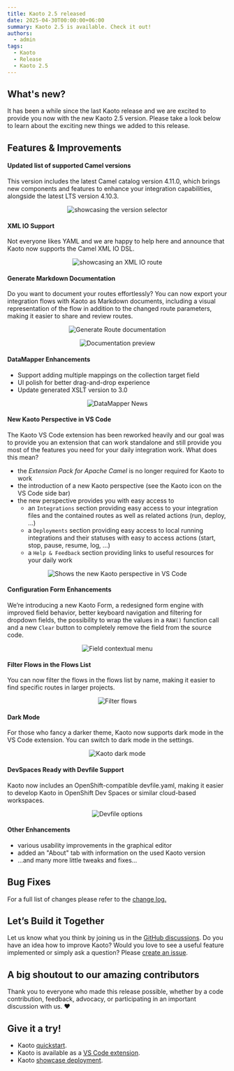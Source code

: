 ```yaml
---
title: Kaoto 2.5 released
date: 2025-04-30T00:00:00+06:00
summary: Kaoto 2.5 is available. Check it out!
authors:
  - admin
tags:
  - Kaoto
  - Release
  - Kaoto 2.5
---
```

## What's new?

It has been a while since the last Kaoto release and we are excited to provide you now with the new Kaoto 2.5 version. 
Please take a look below to learn about the exciting new things we added to this release.

## Features & Improvements

#### Updated list of supported Camel versions
This version includes the latest Camel catalog version 4.11.0, which brings new components and features to enhance your integration capabilities, alongside the latest LTS version 4.10.3.

<p align="center"><img src="./new-camel-versions.png" alt="showcasing the version selector" /></p>

#### XML IO Support
Not everyone likes YAML and we are happy to help here and announce that Kaoto now supports the Camel XML IO DSL. 

<p align="center"><img src="./xml-route.png" alt="showcasing an XML IO route"/></p>

#### Generate Markdown Documentation
Do you want to document your routes effortlessly? You can now export your integration flows with Kaoto as Markdown documents, including a visual representation of the flow in addition to the changed route parameters, making it easier to share and review routes.

<p align="center"><img src="./generate-route-documentation.png" alt="Generate Route documentation"/></p>

<p align="center"><img src="./documentation-preview.png" alt="Documentation preview"/></p>

#### DataMapper Enhancements
* Support adding multiple mappings on the collection target field
* UI polish for better drag-and-drop experience
* Update generated XSLT version to 3.0

<p align="center"><img src="./datamapper.png" alt="DataMapper News"/></p>

#### New Kaoto Perspective in VS Code
The Kaoto VS Code extension has been reworked heavily and our goal was to provide you an extension that can work standalone and still provide you most of the features you need for your daily integration work. What does this mean?

* the _Extension Pack for Apache Camel_ is no longer required for Kaoto to work
* the introduction of a new Kaoto perspective (see the Kaoto icon on the VS Code side bar)
* the new perspective provides you with easy access to
  * an `Integrations` section providing easy access to your integration files and the contained routes as well as related actions (run, deploy, ...)
  * a `Deployments` section providing easy access to local running integrations and their statuses with easy to access actions (start, stop, pause, resume, log, ...)
  * a `Help & Feedback` section providing links to useful resources for your daily work

<p align="center"><img src="./kaoto-perspective.png" alt="Shows the new Kaoto perspective in VS Code"/></p>

#### Configuration Form Enhancements
We’re introducing a new Kaoto Form, a redesigned form engine with improved field behavior, better keyboard navigation and filtering for dropdown fields, the possibility to wrap the values in a `RAW()` function call and a new `Clear` button to completely remove the field from the source code.

<p align="center"><img src="./field-contextual-menu.png" alt="Field contextual menu"/></p>

#### Filter Flows in the Flows List
You can now filter the flows in the flows list by name, making it easier to find specific routes in larger projects.

<p align="center"><img src="./filter-flows.png" alt="Filter flows"/></p>

#### Dark Mode
For those who fancy a darker theme, Kaoto now supports dark mode in the VS Code extension. You can switch to dark mode in the settings.

<p align="center"><img src="./kaoto-dark-mode.png" alt="Kaoto dark mode"/></p>

#### DevSpaces Ready with Devfile Support
Kaoto now includes an OpenShift-compatible devfile.yaml, making it easier to develop Kaoto in OpenShift Dev Spaces or similar cloud-based workspaces.

<p align="center"><img src="./openshift-commands.png" alt="Devfile options"/></p>

#### Other Enhancements
* various usability improvements in the graphical editor
* added an "About" tab with information on the used Kaoto version
* ...and many more little tweaks and fixes...

## Bug Fixes

For a full list of changes please refer to the [change log.](https://github.com/KaotoIO/kaoto/releases/tag/2.5.0)

## Let’s Build it Together

Let us know what you think by joining us in the [GitHub discussions](https://github.com/orgs/KaotoIO/discussions).
Do you have an idea how to improve Kaoto? Would you love to see a useful feature implemented or simply ask a question? Please [create an issue](https://github.com/KaotoIO/kaoto/issues/new/choose).

## A big shoutout to our amazing contributors
Thank you to everyone who made this release possible, whether by a code contribution, feedback, advocacy, or participating in an important discussion with us. ❤️

## Give it a try!

* Kaoto [quickstart](/docs/quickstart/).
* Kaoto is available as a [VS Code extension](https://marketplace.visualstudio.com/items?itemName=redhat.vscode-kaoto).
* Kaoto [showcase deployment](https://red.ht/kaoto).
